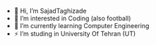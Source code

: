 - 👋 Hi, I’m SajadTaghizade
- 👀 I’m interested in Coding (also football)
- 🌱 I’m currently learning Computer Engineering
- ⚡ I’m studing in University Of Tehran (UT)

<!---
sajadTaghizade/sajadTaghizade is a ✨ special ✨ repository because its `README.md` (this file) appears on your GitHub profile.
You can click the Preview link to take a look at your changes.
--->

